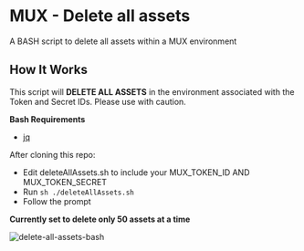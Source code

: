 # MUX - Delete all assets
A BASH script to delete all assets within a MUX environment

## How It Works

This script will **DELETE ALL ASSETS** in the environment associated with the Token and Secret IDs. Please use with caution. 

**Bash Requirements**
* [jq](https://stedolan.github.io/jq/download/)

After cloning this repo:
* Edit deleteAllAssets.sh to include your MUX_TOKEN_ID AND MUX_TOKEN_SECRET
* Run ```sh ./deleteAllAssets.sh```
* Follow the prompt

**Currently set to delete only 50 assets at a time**

![delete-all-assets-bash](https://dl.dropboxusercontent.com/9opi0g7gx14u4yx/mux-delete-all-assets-bash.gif)
